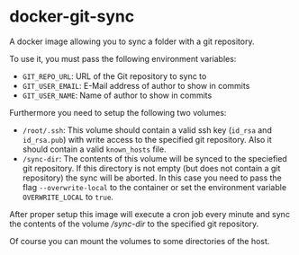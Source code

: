 # docker-git-sync
A docker image allowing you to sync a folder with a git repository.

To use it, you must pass the following environment variables:

* ```GIT_REPO_URL```: URL of the Git repository to sync to
* ```GIT_USER_EMAIL```: E-Mail address of author to show in commits
* ```GIT_USER_NAME```: Name of author to show in commits

Furthermore you need to setup the following two volumes:

* ```/root/.ssh```: This volume should contain a valid ssh key (```id_rsa``` and ```id_rsa.pub```) with write access to the specified git repository. Also it should contain a valid ```known_hosts``` file.
* ```/sync-dir```: The contents of this volume will be synced to the speciefied git repository. If this directory is not empty (but does not contain a git repository) the sync will be aborted. In this case you need to pass the flag ```--overwrite-local``` to the container or set the environment variable ```OVERWRITE_LOCAL``` to ```true```.

After proper setup this image will execute a cron job every minute and sync the contents of the volume */sync-dir* to the specified git repository.

Of course you can mount the volumes to some directories of the host.
